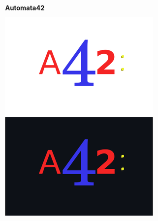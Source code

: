 Automata42
----

![Automata42 logo](./logo-github-light.png#gh-light-mode-only)
![Automata42 logo](./logo-github-dark.png#gh-dark-mode-only)
